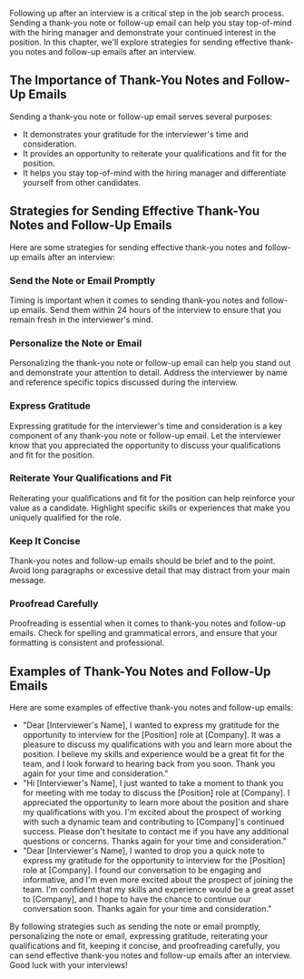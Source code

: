 
Following up after an interview is a critical step in the job search process. Sending a thank-you note or follow-up email can help you stay top-of-mind with the hiring manager and demonstrate your continued interest in the position. In this chapter, we'll explore strategies for sending effective thank-you notes and follow-up emails after an interview.

The Importance of Thank-You Notes and Follow-Up Emails
------------------------------------------------------

Sending a thank-you note or follow-up email serves several purposes:

* It demonstrates your gratitude for the interviewer's time and consideration.
* It provides an opportunity to reiterate your qualifications and fit for the position.
* It helps you stay top-of-mind with the hiring manager and differentiate yourself from other candidates.

Strategies for Sending Effective Thank-You Notes and Follow-Up Emails
---------------------------------------------------------------------

Here are some strategies for sending effective thank-you notes and follow-up emails after an interview:

### Send the Note or Email Promptly

Timing is important when it comes to sending thank-you notes and follow-up emails. Send them within 24 hours of the interview to ensure that you remain fresh in the interviewer's mind.

### Personalize the Note or Email

Personalizing the thank-you note or follow-up email can help you stand out and demonstrate your attention to detail. Address the interviewer by name and reference specific topics discussed during the interview.

### Express Gratitude

Expressing gratitude for the interviewer's time and consideration is a key component of any thank-you note or follow-up email. Let the interviewer know that you appreciated the opportunity to discuss your qualifications and fit for the position.

### Reiterate Your Qualifications and Fit

Reiterating your qualifications and fit for the position can help reinforce your value as a candidate. Highlight specific skills or experiences that make you uniquely qualified for the role.

### Keep It Concise

Thank-you notes and follow-up emails should be brief and to the point. Avoid long paragraphs or excessive detail that may distract from your main message.

### Proofread Carefully

Proofreading is essential when it comes to thank-you notes and follow-up emails. Check for spelling and grammatical errors, and ensure that your formatting is consistent and professional.

Examples of Thank-You Notes and Follow-Up Emails
------------------------------------------------

Here are some examples of effective thank-you notes and follow-up emails:

* "Dear \[Interviewer's Name\], I wanted to express my gratitude for the opportunity to interview for the \[Position\] role at \[Company\]. It was a pleasure to discuss my qualifications with you and learn more about the position. I believe my skills and experience would be a great fit for the team, and I look forward to hearing back from you soon. Thank you again for your time and consideration."
* "Hi \[Interviewer's Name\], I just wanted to take a moment to thank you for meeting with me today to discuss the \[Position\] role at \[Company\]. I appreciated the opportunity to learn more about the position and share my qualifications with you. I'm excited about the prospect of working with such a dynamic team and contributing to \[Company\]'s continued success. Please don't hesitate to contact me if you have any additional questions or concerns. Thanks again for your time and consideration."
* "Dear \[Interviewer's Name\], I wanted to drop you a quick note to express my gratitude for the opportunity to interview for the \[Position\] role at \[Company\]. I found our conversation to be engaging and informative, and I'm even more excited about the prospect of joining the team. I'm confident that my skills and experience would be a great asset to \[Company\], and I hope to have the chance to continue our conversation soon. Thanks again for your time and consideration."

By following strategies such as sending the note or email promptly, personalizing the note or email, expressing gratitude, reiterating your qualifications and fit, keeping it concise, and proofreading carefully, you can send effective thank-you notes and follow-up emails after an interview. Good luck with your interviews!

